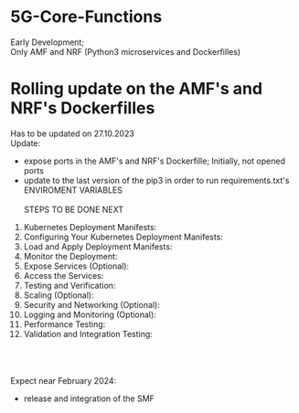 # 5G-Core-Functions
Early Development; <br>
Only AMF and NRF (Python3 microservices and Dockerfilles)


# Rolling update on the AMF's and NRF's Dockerfilles
Has to be updated on 27.10.2023 <br>
Update:<br>
- expose ports in the AMF's and NRF's Dockerfille; Initially, not opened ports <br>
- update to the last version of the pip3 in order to run requirements.txt's ENVIROMENT VARIABLES
<br> <br>
STEPS TO BE DONE NEXT <br>
1) Kubernetes Deployment Manifests: <br>
2) Configuring Your Kubernetes Deployment Manifests: <br>
3) Load and Apply Deployment Manifests: <br>
4) Monitor the Deployment: <br>
5) Expose Services (Optional): <br>
6) Access the Services: <br>
7) Testing and Verification: <br>
8) Scaling (Optional): <br>
9) Security and Networking (Optional): <br>
10) Logging and Monitoring (Optional): <br>
11) Performance Testing: <br>
12) Validation and Integration Testing: <br>

<br> <br> <br>
Expect near February 2024: <br>
- release and integration of the SMF
